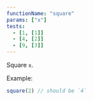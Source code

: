 ```yaml
---
functionName: "square"
params: ["x"]
tests:
  - [1, [1]]
  - [4, [2]]
  - [9, [3]]
---
```


Square `x`.

Example:

```js
square(2) // should be `4`
```
